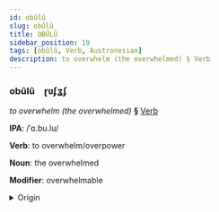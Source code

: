 ```yaml
---
id: obûlû
slug: obûlû
title: OBÛLÛ
sidebar_position: 19
tags: [obûlû, Verb, Austronesian]
description: to overwhelm (the overwhelmed) § Verb
---
```


### obûlû&emsp;<span kind="abugida">ɽʋʄʓʄ</span>

*to overwhelm (the overwhelmed)* **§** [Verb](../../tags/Verb)

**IPA**: /ˈɑ.bu.lu/

**Verb**: to overwhelm/overpower

**Noun**: the overwhelmed

**Modifier**: overwhelmable

<details>
    <summary>Origin</summary>
    Maori āpuru [aːpuɾu]<br/>
    <em>Austronesian Language Family</em>
</details>